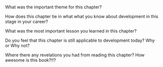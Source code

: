 What was the important theme for this chapter?


How does this chapter tie in what what you know about development in this stage in your career?


What was the most important lesson you learned in this chapter?


Do you feel that this chapter is still applicable to development today? Why or Why not?


Where there any revelations you had from reading this chapter?
How awesome is this book?!!?